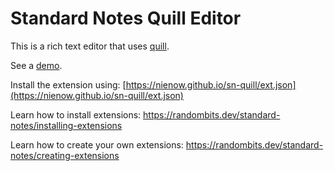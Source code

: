 # Standard Notes Quill Editor

This is a rich text editor that uses [quill](https://quilljs.com/).

See a [demo](https://nienow.github.io/sn-quill/demo.html).

Install the extension using: [https://nienow.github.io/sn-quill/ext.json](https://nienow.github.io/sn-quill/ext.json)

Learn how to install extensions: https://randombits.dev/standard-notes/installing-extensions

Learn how to create your own
extensions: https://randombits.dev/standard-notes/creating-extensions

